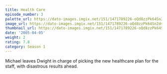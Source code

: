 ```yaml
---
title: Health Care
episode_number: 3
palette_url: https://dato-images.imgix.net/151/1471789226-oQd8zzPk64Sn2dsFMHFN8uCdRfc.jpg?ixlib=rb-1.1.0&ch=DPR%2CWidth&auto=enhance&palette=json
image_url: https://dato-images.imgix.net/151/1471789226-oQd8zzPk64Sn2dsFMHFN8uCdRfc.jpg?ixlib=rb-1.1.0&ch=DPR%2CWidth&auto=compress%2Cformat&w=500
thumbnail_url: https://dato-images.imgix.net/151/1471789226-oQd8zzPk64Sn2dsFMHFN8uCdRfc.jpg?ixlib=rb-1.1.0&ch=DPR%2CWidth&auto=enhance&w=500&h=280&fit=crop&fm=jpg
date: '2005-04-05'
weight: 2
rating: 7.8
category: Season 1
---
```


Michael leaves Dwight in charge of picking the new healthcare plan for the staff, with disastrous results ahead.